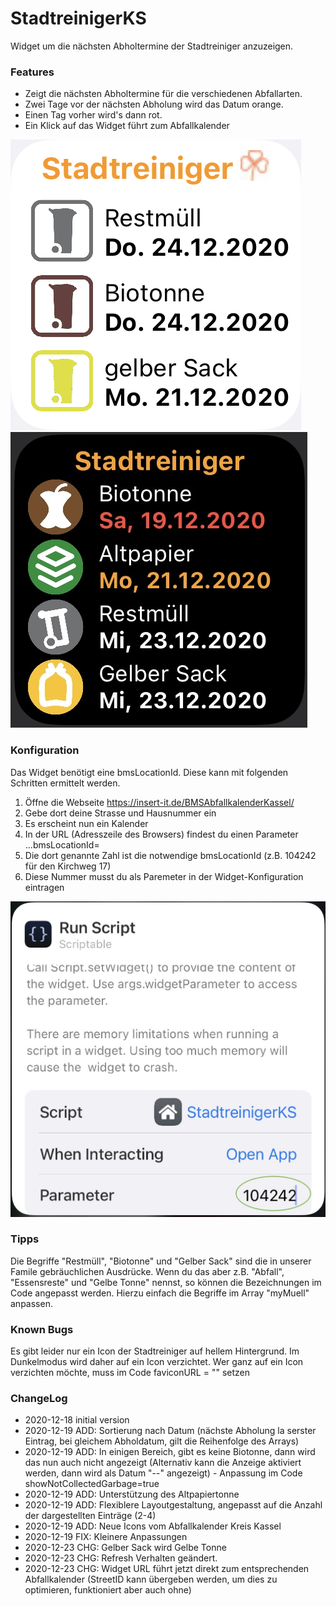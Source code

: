 # StadtreinigerKS
Widget um die nächsten Abholtermine der Stadtreiniger anzuzeigen.

### Features
- Zeigt die nächsten Abholtermine für die verschiedenen Abfallarten.
- Zwei Tage vor der nächsten Abholung wird das Datum orange. 
- Einen Tag vorher wird's dann rot.
- Ein Klick auf das Widget führt zum Abfallkalender

![](widget.jpeg) ![](widget_dark.jpeg)

### Konfiguration
Das Widget benötigt eine bmsLocationId. Diese kann mit folgenden Schritten ermittelt werden.

1. Öffne die Webseite https://insert-it.de/BMSAbfallkalenderKassel/ 
2. Gebe dort deine Strasse und Hausnummer ein
3. Es erscheint nun ein Kalender
4. In der URL (Adresszeile des Browsers) findest du einen Parameter ...bmsLocationId=
5. Die dort genannte Zahl ist die notwendige bmsLocationId (z.B. 104242 für den Kirchweg 17)
6. Diese Nummer musst du als Paremeter in der Widget-Konfiguration eintragen

![](config.jpeg)


### Tipps
Die Begriffe "Restmüll", "Biotonne" und "Gelber Sack" sind die in unserer Famile gebräuchlichen Ausdrücke.
Wenn du das aber z.B. "Abfall", "Essensreste" und "Gelbe Tonne" nennst, so können die Bezeichnungen im Code angepasst werden.
Hierzu einfach die Begriffe im Array "myMuell" anpassen.


### Known Bugs
Es gibt leider nur ein Icon der Stadtreiniger auf hellem Hintergrund.
Im Dunkelmodus wird daher auf ein Icon verzichtet.
Wer ganz auf ein Icon verzichten möchte, muss im Code faviconURL = "" setzen


### ChangeLog
- 2020-12-18 initial version
- 2020-12-19 ADD: Sortierung nach Datum (nächste Abholung la serster Eintrag, bei gleichem Abholdatum, gilt die Reihenfolge des Arrays)
- 2020-12-19 ADD: In einigen Bereich, gibt es keine Biotonne, dann wird das nun auch nicht angezeigt (Alternativ kann die Anzeige aktiviert werden, dann wird als Datum "--" angezeigt) - Anpassung im Code showNotCollectedGarbage=true
- 2020-12-19 ADD: Unterstützung des Altpapiertonne
- 2020-12-19 ADD: Flexiblere Layoutgestaltung, angepasst auf die Anzahl der dargestellten Einträge (2-4)
- 2020-12-19 ADD: Neue Icons vom Abfallkalender Kreis Kassel
- 2020-12-19 FIX: Kleinere Anpassungen
- 2020-12-23 CHG: Gelber Sack wird Gelbe Tonne
- 2020-12-23 CHG: Refresh Verhalten geändert.
- 2020-12-23 CHG: Widget URL führt jetzt direkt zum entsprechenden Abfallkalender (StreetID kann übergeben werden, um dies zu optimieren, funktioniert aber auch ohne)
